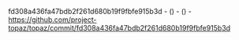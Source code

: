 fd308a436fa47bdb2f261d680b19f9fbfe915b3d -  () -  () - https://github.com/project-topaz/topaz/commit/fd308a436fa47bdb2f261d680b19f9fbfe915b3d
